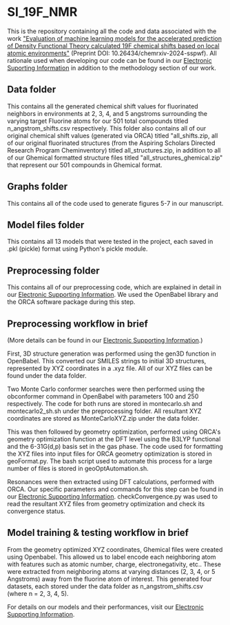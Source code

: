 # SI_19F_NMR

This is the repository containing all the code and data associated with the work ["Evaluation of machine learning models for the accelerated prediction of Density Functional Theory calculated 19F chemical shifts based on local atomic environments"](https://chemrxiv.org/engage/chemrxiv/article-details/66a8ae375101a2ffa8903ac5) (Preprint DOI: 10.26434/chemrxiv-2024-sspwf). All rationale used when developing our code can be found in our [Electronic Suporting Information](https://chemrxiv.org/engage/api-gateway/chemrxiv/assets/orp/resource/item/66a8b20001103d79c5363049/original/supplementary-information-for-evaluation-of-machine-learning-models-for-the-accelerated-prediction-of-density-functional-theory-calculated-19f-chemical-shifts-based-on-local-atomic-environments.pdf) in addition to the methodology section of our work.

## Data folder
This contains all the generated chemical shift values for fluorinated neighbors in environments at 2, 3, 4, and 5 angstroms surrounding the varying target Fluorine atoms for our 501 total compounds titled n_angstrom_shifts.csv respectively. This folder also contains all of our original chemical shift values (generated via ORCA) titled "all_shifts.zip, all of our original fluorinated structures (from the Aspiring Scholars Directed Research Program Cheminventory) titled all_structures.zip, in addition to all of our Ghemical formatted structure files titled "all_structures_ghemical.zip" that represent our 501 compounds in Ghemical format. 

## Graphs folder
This contains all of the code used to generate figures 5-7 in our manuscript.

## Model files folder
This contains all 13 models that were tested in the project, each saved in .pkl (pickle) format using Python's pickle module.

## Preprocessing folder
This contains all of our preprocessing code, which are explained in detail in our [Electronic Supporting Information](https://chemrxiv.org/engage/api-gateway/chemrxiv/assets/orp/resource/item/66a8b20001103d79c5363049/original/supplementary-information-for-evaluation-of-machine-learning-models-for-the-accelerated-prediction-of-density-functional-theory-calculated-19f-chemical-shifts-based-on-local-atomic-environments.pdf). We used the OpenBabel library and the ORCA software package during this step. 

## Preprocessing workflow in brief
(More details can be found in our [Electronic Supporting Information](https://chemrxiv.org/engage/api-gateway/chemrxiv/assets/orp/resource/item/66a8b20001103d79c5363049/original/supplementary-information-for-evaluation-of-machine-learning-models-for-the-accelerated-prediction-of-density-functional-theory-calculated-19f-chemical-shifts-based-on-local-atomic-environments.pdf).)

First, 3D structure generation was performed using the gen3D function in OpenBabel. This converted our SMILES strings to initial 3D structures, represented by XYZ coordinates in a .xyz file. All of our XYZ files can be found under the data folder.

Two Monte Carlo conformer searches were then performed using the obconformer command in OpenBabel with parameters 100 and 250 respectively. The code for both runs are stored in montecarlo.sh and montecarlo2_sh.sh under the preprocessing folder. All resultant XYZ coordinates are stored as MonteCarloXYZ.zip under the data folder.

This was then followed by geometry optimization, performed using ORCA's geometry optimization function at the DFT level using the B3LYP functional and the 6-31G(d,p) basis set in the gas phase. The code used for formatting the XYZ files into input files for ORCA geometry optimization is stored in geoFormat.py. The bash script used to automate this process for a large number of files is stored in geoOptAutomation.sh.

Resonances were then extracted using DFT calculations, performed with ORCA. Our specific parameters and commands for this step can be found in our [Electronic Supporting Information](https://chemrxiv.org/engage/api-gateway/chemrxiv/assets/orp/resource/item/66a8b20001103d79c5363049/original/supplementary-information-for-evaluation-of-machine-learning-models-for-the-accelerated-prediction-of-density-functional-theory-calculated-19f-chemical-shifts-based-on-local-atomic-environments.pdf). checkConvergence.py was used to read the resultant XYZ files from geometry optimization and check its convergence status.

## Model training & testing workflow in brief

From the geometry optimized XYZ coordinates, Ghemical files were created using Openbabel. This allowed us to label encode each neighboring atom with features such as atomic number, charge, electronegativity, etc.. These were extracted from neighboring atoms at varying distances (2, 3, 4, or 5 Angstroms) away from the fluorine atom of interest. This generated four datasets, each stored under the data folder as n_angstrom_shifts.csv (where n = 2, 3, 4, 5).

For details on our models and their performances, visit our [Electronic Supporting Information](https://chemrxiv.org/engage/api-gateway/chemrxiv/assets/orp/resource/item/66a8b20001103d79c5363049/original/supplementary-information-for-evaluation-of-machine-learning-models-for-the-accelerated-prediction-of-density-functional-theory-calculated-19f-chemical-shifts-based-on-local-atomic-environments.pdf).
